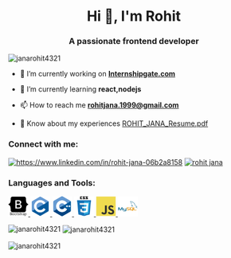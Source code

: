 <h1 align="center">Hi 👋, I'm Rohit</h1>
<h3 align="center">A passionate frontend developer</h3>

<p align="left"> <img src="https://komarev.com/ghpvc/?username=janarohit4321&label=Profile%20views&color=0e75b6&style=flat" alt="janarohit4321" /> </p>

- 🔭 I’m currently working on **[Internshipgate.com](https://internshipgate.com/)**

- 🌱 I’m currently learning **react,nodejs**

- 📫 How to reach me **rohitjana.1999@gmail.com**

- 📄 Know about my experiences [ROHIT_JANA_Resume.pdf](ROHIT_JANA_Resume.pdf)

<h3 align="left">Connect with me:</h3>
<p align="left">
<a href="https://linkedin.com/in/https://www.linkedin.com/in/rohit-jana-06b2a8158" target="blank"><img align="center" src="https://raw.githubusercontent.com/rahuldkjain/github-profile-readme-generator/master/src/images/icons/Social/linked-in-alt.svg" alt="https://www.linkedin.com/in/rohit-jana-06b2a8158" height="30" width="40" /></a>
<a href="https://fb.com/rohit jana" target="blank"><img align="center" src="https://raw.githubusercontent.com/rahuldkjain/github-profile-readme-generator/master/src/images/icons/Social/facebook.svg" alt="rohit jana" height="30" width="40" /></a>
</p>

<h3 align="left">Languages and Tools:</h3>
<p align="left"> <a href="https://getbootstrap.com" target="_blank" rel="noreferrer"> <img src="https://raw.githubusercontent.com/devicons/devicon/master/icons/bootstrap/bootstrap-plain-wordmark.svg" alt="bootstrap" width="40" height="40"/> </a> <a href="https://www.cprogramming.com/" target="_blank" rel="noreferrer"> <img src="https://raw.githubusercontent.com/devicons/devicon/master/icons/c/c-original.svg" alt="c" width="40" height="40"/> </a> <a href="https://www.w3schools.com/cpp/" target="_blank" rel="noreferrer"> <img src="https://raw.githubusercontent.com/devicons/devicon/master/icons/cplusplus/cplusplus-original.svg" alt="cplusplus" width="40" height="40"/> </a> <a href="https://www.w3schools.com/css/" target="_blank" rel="noreferrer"> <img src="https://raw.githubusercontent.com/devicons/devicon/master/icons/css3/css3-original-wordmark.svg" alt="css3" width="40" height="40"/> </a> <a href="https://developer.mozilla.org/en-US/docs/Web/JavaScript" target="_blank" rel="noreferrer"> <img src="https://raw.githubusercontent.com/devicons/devicon/master/icons/javascript/javascript-original.svg" alt="javascript" width="40" height="40"/> </a> <a href="https://www.mysql.com/" target="_blank" rel="noreferrer"> <img src="https://raw.githubusercontent.com/devicons/devicon/master/icons/mysql/mysql-original-wordmark.svg" alt="mysql" width="40" height="40"/> </a> </p>

<p><img align="left" src="https://github-readme-stats.vercel.app/api/top-langs?username=janarohit4321&show_icons=true&locale=en&layout=compact" alt="janarohit4321" /></p>

<p>&nbsp;<img align="center" src="https://github-readme-stats.vercel.app/api?username=janarohit4321&show_icons=true&locale=en" alt="janarohit4321" /></p>

<p><img align="center" src="https://github-readme-streak-stats.herokuapp.com/?user=janarohit4321&" alt="janarohit4321" /></p>
